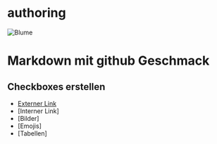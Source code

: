 # authoring
![Blume](octocat.png)

# Markdown mit github Geschmack 
## Checkboxes erstellen
- [Externer Link](htttps://docs.github.com/de)
- [Interner Link]
- [Bilder]
- [Emojis]
- [Tabellen] 